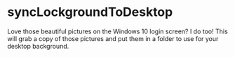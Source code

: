 # syncLockgroundToDesktop
Love those beautiful pictures on the Windows 10 login screen? I do too! This will grab a copy of those pictures and put them in a folder to use for your desktop background.
